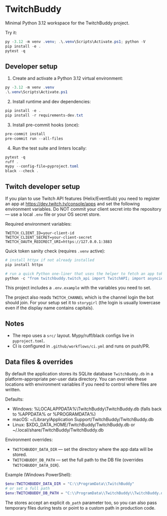 # TwitchBuddy

Minimal Python 3.12 workspace for the TwitchBuddy project.

Try it:

```powershell
py -3.12 -m venv .venv; .\.venv\Scripts\Activate.ps1; python -V
pip install -e .
pytest -q
```

Developer setup
-----------------

1. Create and activate a Python 3.12 virtual environment:

```powershell
py -3.12 -m venv .venv
.\.venv\Scripts\Activate.ps1
```

2. Install runtime and dev dependencies:

```powershell
pip install -e .
pip install -r requirements-dev.txt
```

3. Install pre-commit hooks (once):

```powershell
pre-commit install
pre-commit run --all-files
```

4. Run the test suite and linters locally:

```powershell
pytest -q
ruff .
mypy --config-file=pyproject.toml
black --check .
```

Twitch developer setup
----------------------

If you plan to use Twitch API features (Helix/EventSub) you need to register an
app at https://dev.twitch.tv/console/apps and set the following environment
variables. Do NOT commit your client secret into the repository — use a local
`.env` file or your OS secret store.

Required environment variables:

```
TWITCH_CLIENT_ID=your-client-id
TWITCH_CLIENT_SECRET=your-client-secret
TWITCH_OAUTH_REDIRECT_URI=https://127.0.0.1:3883
```

Quick token sanity check (requires `.venv` active):

```powershell
# install httpx if not already installed
pip install httpx

# run a quick Python one-liner that uses the helper to fetch an app token
python -c "from twitchbuddy.twitch_api import TwitchAPI; import asyncio; api=TwitchAPI(); asyncio.run(api._acquire_app_token()); print('token ok')"
```

This project includes a `.env.example` with the variables you need to set.

The project also reads `TWITCH_CHANNEL` which is the channel login the bot
should join. For your setup set it to `storygirl` (the login is usually
lowercase even if the display name contains capitals).

Notes
-----
- The repo uses a `src/` layout. Mypy/ruff/black configs live in `pyproject.toml`.
- CI is configured in `.github/workflows/ci.yml` and runs on push/PR.

Data files & overrides
----------------------

By default the application stores its SQLite database `TwitchBuddy.db` in a
platform-appropriate per-user data directory. You can override these locations
with environment variables if you need to control where files are written.

Defaults:
- Windows: %LOCALAPPDATA%\TwitchBuddy\TwitchBuddy.db (falls back to %APPDATA% or %PROGRAMDATA%)
- macOS: ~/Library/Application Support/TwitchBuddy/TwitchBuddy.db
- Linux: $XDG_DATA_HOME/TwitchBuddy/TwitchBuddy.db or ~/.local/share/TwitchBuddy/TwitchBuddy.db

Environment overrides:
- `TWITCHBUDDY_DATA_DIR` — set the directory where the app data will be stored.
- `TWITCHBUDDY_DB_PATH` — set the full path to the DB file (overrides `TWITCHBUDDY_DATA_DIR`).

Example (Windows PowerShell):

```powershell
$env:TWITCHBUDDY_DATA_DIR = "C:\\ProgramData\\TwitchBuddy"
# or set a full path
$env:TWITCHBUDDY_DB_PATH = "C:\\ProgramData\\TwitchBuddy\\TwitchBuddy.db"
```

The stores accept an explicit `db_path` parameter too, so you can also pass
temporary files during tests or point to a custom path in production code.
